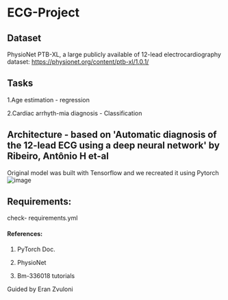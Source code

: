 # ECG-Project
## Dataset
PhysioNet PTB-XL, a large publicly available of 12-lead electrocardiography dataset:
https://physionet.org/content/ptb-xl/1.0.1/
## Tasks
1.Age estimation - regression 

2.Cardiac arrhyth-mia diagnosis - Classification 
## Architecture - based on 'Automatic diagnosis of the 12-lead ECG using a deep neural network' by Ribeiro, Antônio H et-al
Original model was built with Tensorflow and we recreated it using Pytorch
![image](https://user-images.githubusercontent.com/112961476/210334307-cc42f997-f1b6-4bc0-b2a7-2e346646ec68.png)
## Requirements:
check- requirements.yml

#### References:
1. PyTorch Doc.

2. PhysioNet

3. Bm-336018 tutorials



Guided by Eran Zvuloni
